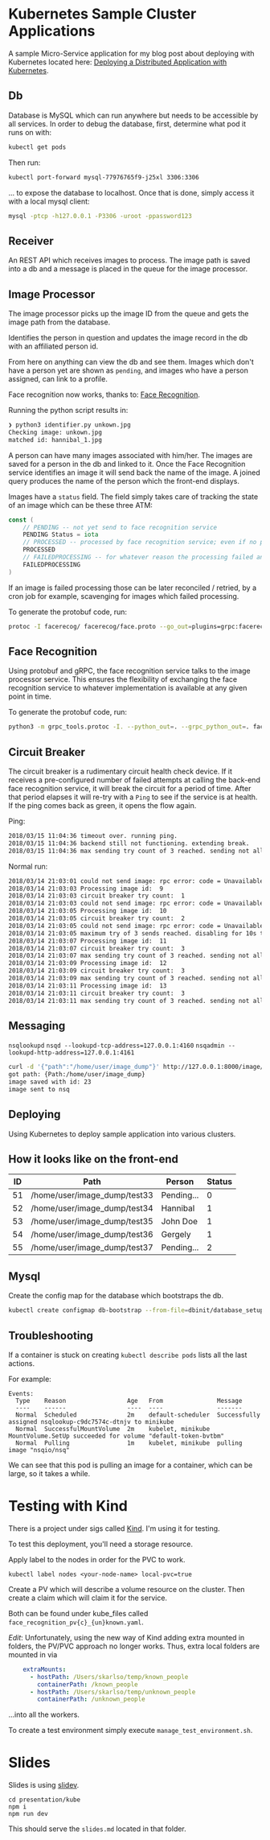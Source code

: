 # Kubernetes Sample Cluster Applications

A sample Micro-Service application for my blog post about deploying with Kubernetes located here: [Deploying a Distributed Application with Kubernetes](https://skarlso.github.io/2018/03/15/kubernetes-distributed-application/).

## Db

Database is MySQL which can run anywhere but needs to be accessible by all services. In order to debug the database,
first, determine what pod it runs on with:

```bash
kubectl get pods
```

Then run:

```bash
kubectl port-forward mysql-77976765f9-j25xl 3306:3306
```

... to expose the database to localhost. Once that is done, simply access it with a local mysql client:

```bash
mysql -ptcp -h127.0.0.1 -P3306 -uroot -ppassword123
```

## Receiver

An REST API which receives images to process. The image path is saved into a db and a message is placed in the queue for the image processor.

## Image Processor

The image processor picks up the image ID from the queue and gets the image path from the database.

Identifies the person in question and updates the image record in the db with an affiliated person id.

From here on anything can view the db and see them. Images which don't have a person yet are shown as `pending`, and images who have a person assigned, can link to a profile.

Face recognition now works, thanks to: [Face Recognition](https://github.com/ageitgey/face_recognition).

Running the python script results in:

```bash
❯ python3 identifier.py unkown.jpg
Checking image: unkown.jpg
matched id: hannibal_1.jpg
```

A person can have many images associated with him/her. The images are saved for a person in the db and linked to it.
Once the Face Recognition service identifies an image it will send back the name of the image. A joined query produces the name of the person which the front-end displays.

Images have a `status` field. The field simply takes care of tracking the state of an image which can be these three ATM:

```go
const (
    // PENDING -- not yet send to face recognition service
    PENDING Status = iota
    // PROCESSED -- processed by face recognition service; even if no person was found for the image
    PROCESSED
    // FAILEDPROCESSING -- for whatever reason the processing failed and this image is flagged for a retry
    FAILEDPROCESSING
)
```

If an image is failed processing those can be later reconciled / retried, by a cron job for example, scavenging for images which failed processing.

To generate the protobuf code, run:

```bash
protoc -I facerecog/ facerecog/face.proto --go_out=plugins=grpc:facerecog
```

## Face Recognition

Using protobuf and gRPC, the face recognition service talks to the image processor service. This ensures the flexibility of exchanging the face recognition service to whatever implementation is available at any given point in time.

To generate the protobuf code, run:

```bash
python3 -m grpc_tools.protoc -I. --python_out=. --grpc_python_out=. face.proto
```

## Circuit Breaker

The circuit breaker is a rudimentary circuit health check device. If it receives a pre-configured number of failed attempts at calling the back-end face recognition service, it will break the circuit for a period of time. After that period elapses it will re-try with a `Ping` to see if the service is at health. If the ping comes back as green, it opens the flow again.

Ping:

```bash
2018/03/15 11:04:36 timeout over. running ping.
2018/03/15 11:04:36 backend still not functioning. extending break.
2018/03/15 11:04:36 max sending try count of 3 reached. sending not allowed for 9.999999735s time period.
```

Normal run:

```bash
2018/03/14 21:03:01 could not send image: rpc error: code = Unavailable desc = all SubConns are in TransientFailure, latest connection error: connection error: desc = "transport: Error while dialing dial tcp [::1]:50051: connect: connection refused"
2018/03/14 21:03:03 Processing image id:  9
2018/03/14 21:03:03 circuit breaker try count:  1
2018/03/14 21:03:03 could not send image: rpc error: code = Unavailable desc = all SubConns are in TransientFailure, latest connection error: connection error: desc = "transport: Error while dialing dial tcp [::1]:50051: connect: connection refused"
2018/03/14 21:03:05 Processing image id:  10
2018/03/14 21:03:05 circuit breaker try count:  2
2018/03/14 21:03:05 could not send image: rpc error: code = Unavailable desc = all SubConns are in TransientFailure, latest connection error: connection error: desc = "transport: Error while dialing dial tcp [::1]:50051: connect: connection refused"
2018/03/14 21:03:05 maximum try of 3 sends reached. disabling for 10s time period.
2018/03/14 21:03:07 Processing image id:  11
2018/03/14 21:03:07 circuit breaker try count:  3
2018/03/14 21:03:07 max sending try count of 3 reached. sending not allowed for 7.998267708s time period.
2018/03/14 21:03:09 Processing image id:  12
2018/03/14 21:03:09 circuit breaker try count:  3
2018/03/14 21:03:09 max sending try count of 3 reached. sending not allowed for 5.995015753s time period.
2018/03/14 21:03:11 Processing image id:  13
2018/03/14 21:03:11 circuit breaker try count:  3
2018/03/14 21:03:11 max sending try count of 3 reached. sending not allowed for 3.994391825s time period.
```

## Messaging

`nsqlookupd`
`nsqd --lookupd-tcp-address=127.0.0.1:4160`
`nsqadmin --lookupd-http-address=127.0.0.1:4161`

```bash
curl -d '{"path":"/home/user/image_dump"}' http://127.0.0.1:8000/image/post
got path: {Path:/home/user/image_dump}
image saved with id: 23
image sent to nsq
```

## Deploying

Using Kubernetes to deploy sample application into various clusters.

## How it looks like on the front-end

| ID | Path                         | Person     | Status |
|----|------------------------------|------------|--------|
| 51 | /home/user/image_dump/test33 | Pending... | 0      |
| 52 | /home/user/image_dump/test34 | Hannibal   | 1      |
| 53 | /home/user/image_dump/test35 | John Doe   | 1      |
| 54 | /home/user/image_dump/test36 | Gergely    | 1      |
| 55 | /home/user/image_dump/test37 | Pending... | 2      |

## Mysql

Create the config map for the database which bootstraps the db.

```bash
kubectl create configmap db-bootstrap --from-file=dbinit/database_setup.sql
```

## Troubleshooting

If a container is stuck on creating `kubectl describe pods` lists all the last actions.

For example:

```
Events:
  Type    Reason                 Age   From               Message
  ----    ------                 ----  ----               -------
  Normal  Scheduled              2m    default-scheduler  Successfully assigned nsqlookup-c9dc7574c-dtnjv to minikube
  Normal  SuccessfulMountVolume  2m    kubelet, minikube  MountVolume.SetUp succeeded for volume "default-token-bvtbm"
  Normal  Pulling                1m    kubelet, minikube  pulling image "nsqio/nsq"
```

We can see that this pod is pulling an image for a container, which can be large, so it takes a while.

# Testing with Kind

There is a project under sigs called [Kind](https://github.com/kubernetes-sigs/kind). I'm using it for testing.

To test this deployment, you'll need a storage resource.

Apply label to the nodes in order for the PVC to work.

```
kubectl label nodes <your-node-name> local-pvc=true
```

Create a PV which will describe a volume resource on the cluster. Then create a claim which will claim it for the service.

Both can be found under kube_files called `face_recognition_pv{c}_{un}known.yaml`.

*Edit*: Unfortunately, using the new way of Kind adding extra mounted in folders,
the PV/PVC approach no longer works. Thus, extra local folders are mounted in via

```yaml
    extraMounts:
      - hostPath: /Users/skarlso/temp/known_people
        containerPath: /known_people
      - hostPath: /Users/skarlso/temp/unknown_people
        containerPath: /unknown_people
```

...into all the workers.

To create a test environment simply execute `manage_test_environment.sh`.

# Slides

Slides is using [slidev](https://sli.dev).

```shell
cd presentation/kube
npm i
npm run dev
```

This should serve the `slides.md` located in that folder.
